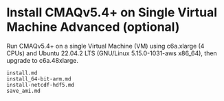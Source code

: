 # Install CMAQv5.4+ on Single Virtual Machine Advanced (optional) 

Run CMAQv5.4+ on a single Virtual Machine (VM) using c6a.xlarge (4 CPUs) and Ubuntu 22.04.2 LTS (GNU/Linux 5.15.0-1031-aws x86_64), then upgrade to c6a.48xlarge.

```{toctree}
install.md
install_64-bit-arm.md
install-netcdf-hdf5.md
save_ami.md
```
